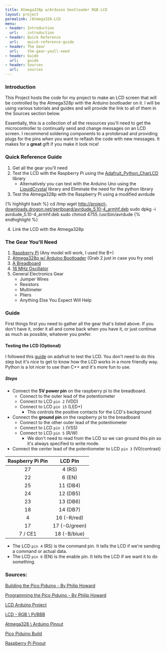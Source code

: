 ```yaml
---
title: Atmega328p w/Arduino bootloader RGB LCD
layout: project
permalink: /Atmega328-LCD
menu:
- header: Introduction
  url:    introduction
- header: Quick Reference
  url:    quick-reference-guide
- header: The Gear
  url:    the-gear-youll-need
- header: Guide
  url:    guide
- header: Sources
  url:    sources
---
```

### Introduction

This Project hosts the code for my project to make an LCD screen that will be controlled by the Atmega328p with the Arduino bootloader on it. I will be using various tutorials and guides and will provide the link to all of them in the Sources section below.

Essentially, this is a collection of all the resources you'll need to get the microcontroller to continually send and change messages on an LCD screen. I recommend soldering components to a protobroad and providing plugs for the pins when you want to reflash the code with new messages. It makes for a **great** gift if you make it look nice!

### Quick Reference Guide

1.  Get all the gear you'll need
2.  Test the LCD with the Raspberry Pi using the [Adafruit_Python_CharLCD](https://github.com/adafruit/Adafruit_Python_CharLCD) library
    *    Alternatively you can test with the Arduino Uno using the    [LiquidCrystal](http://arduino.cc/en/Reference/LiquidCrystal) library and Eliminate the need for the python library
3.  Test the Atmega328p with the Raspberry Pi using a modified avrdude


{% highlight bash %}
cd /tmp
wget http://project-downloads.drogon.net/gertboard/avrdude_5.10-4_armhf.deb
sudo dpkg -i avrdude_5.10-4_armhf.deb
sudo chmod 4755 /usr/bin/avrdude
{% endhighlight %}


4.  Link the LCD with the Atmega328p

### The Gear You'll Need

1.  [Raspberry Pi](https://www.adafruit.com/product/1914) (Any model will work, I used the B+)
2.  [Atmega328p w/ Arduino Bootloader](https://www.adafruit.com/products/123) (Grab 2 just in case you fry one)
3.  [A Breadboard](https://www.adafruit.com/products/239)
4.  [16 MHz Oscillator](https://www.adafruit.com/products/1873)
5.  General Electronics Gear
    *   Jumper Wires
    *   Resistors
    *   Multimeter
    *   Pliers
    *   Anything Else You Expect Will Help

### Guide

First things first you need to gather all the gear that's listed above. If you don't have it, order it all and come back when you have it, or just continue as much as possible, whatever you prefer.

#### Testing the LCD (Optional)

I followed this [guide](https://learn.adafruit.com/character-lcd-with-raspberry-pi-or-beaglebone-black/overview) on adafruit to test the LCD. You don't need to do this step but it's nice to get to know how the LCD works in a more friendly way. Python is a lot nicer to use than C++ and it's more fun to use.

##### Steps

* Connect the **5V power pin** on the raspberry pi to the breadboard.
  - Connect to the outer lead of the potentiometer
  - Connect to LCD `pin 2` (VDD)
  - Connect to LCD `pin 15` (LED+)
    * This controls the positive contacts for the LCD's background
* Connect the **ground pin** on the raspberry pi to the breadboard
  - Connect to the other outer lead of the potentiometer
  - Connect to LCD `pin 1` (VSS)
  - Connect to LCD `pin 5` (R/W)
    * We don't need to read from the LCD so we can ground this pin so it's always specified to write mode.
* Connect the center lead of the potentiometer to LCD `pin 3` (V0/contrast)


 Raspberry Pi Pin  |  LCD Pin
:-----------------:|:--------------:
27                 | 4  (RS)
22                 | 6  (EN)
25                 | 11 (DB4)
24                 | 12 (DB5)
23                 | 13 (DB6)
18                 | 14 (DB7)
4                  | 16 (-R/red)
17                 | 17 (-G/green)
7 / CE1            | 18 (-B/blue)

* The LCD `pin 4` (RS) is the command pin. It tells the LCD if we're sending a command or actual data.
* The LCD `pin 6` (EN) is the enable pin. It tells the LCD if we want it to do something.


### Sources:

[Building the Pico Piduino - By Philip Howard](http://pi.gadgetoid.com/article/building-the-pico-piduino)

[Programming the Pico Piduino - By Philip Howard](http://pi.gadgetoid.com/article/programming-your-pico-piduino)

[LCD Arduino Project](https://learn.adafruit.com/character-lcds/overview)

[LCD - RGB \ Pi/BBB](https://learn.adafruit.com/character-lcd-with-raspberry-pi-or-beaglebone-black/overview)

[Atmega328 \ Arduino Pinout](http://www.hobbytronics.co.uk/arduino-atmega328-pinout)

[Pico Piduino Build](http://pi.gadgetoid.com/piduino/pico-piduino)

[Raspberry Pi Pinout](http://pi.gadgetoid.com/pinout)
